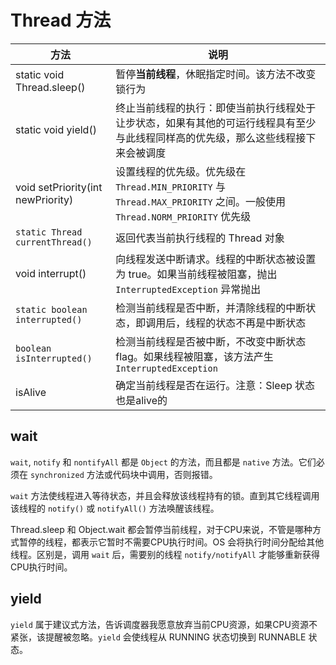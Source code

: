 
# Thread 方法

| 方法                              | 说明                                                                                                                               |
| --------------------------------- | ---------------------------------------------------------------------------------------------------------------------------------- |
| static void Thread.sleep()        | 暂停**当前线程**，休眠指定时间。该方法不改变锁行为                                                                                 |
| static void yield()               | 终止当前线程的执行：即使当前执行线程处于让步状态，如果有其他的可运行线程具有至少与此线程同样高的优先级，那么这些线程接下来会被调度 |
| void setPriority(int newPriority) | 设置线程的优先级。优先级在 `Thread.MIN_PRIORITY` 与 `Thread.MAX_PRIORITY` 之间。一般使用 `Thread.NORM_PRIORITY`  优先级            |
| `static Thread currentThread()`   | 返回代表当前执行线程的 Thread 对象                                                                                                 |
| void interrupt()                  | 向线程发送中断请求。线程的中断状态被设置为 true。如果当前线程被阻塞，抛出 `InterruptedException` 异常抛出                          |
| `static boolean interrupted()`    | 检测当前线程是否中断，并清除线程的中断状态，即调用后，线程的状态不再是中断状态                                                     |
| `boolean isInterrupted()`         | 检测当前线程是否被中断，不改变中断状态 flag。如果线程被阻塞，该方法产生 `InterruptedException`                                     |
| isAlive                           | 确定当前线程是否在运行。注意：Sleep 状态也是alive的                                                                                |

## wait

`wait`, `notify` 和 `nontifyAll` 都是 `Object` 的方法，而且都是 `native` 方法。它们必须在 `synchronized` 方法或代码块中调用，否则报错。

`wait` 方法使线程进入等待状态，并且会释放该线程持有的锁。直到其它线程调用该线程的 `notify()` 或 `notifyAll()` 方法唤醒该线程。

Thread.sleep 和 Object.wait 都会暂停当前线程，对于CPU来说，不管是哪种方式暂停的线程，都表示它暂时不需要CPU执行时间。OS 会将执行时间分配给其他线程。区别是，调用 `wait` 后，需要别的线程 `notify/notifyAll` 才能够重新获得CPU执行时间。

## yield

`yield` 属于建议式方法，告诉调度器我愿意放弃当前CPU资源，如果CPU资源不紧张，该提醒被忽略。`yield` 会使线程从 RUNNING 状态切换到 RUNNABLE 状态。

